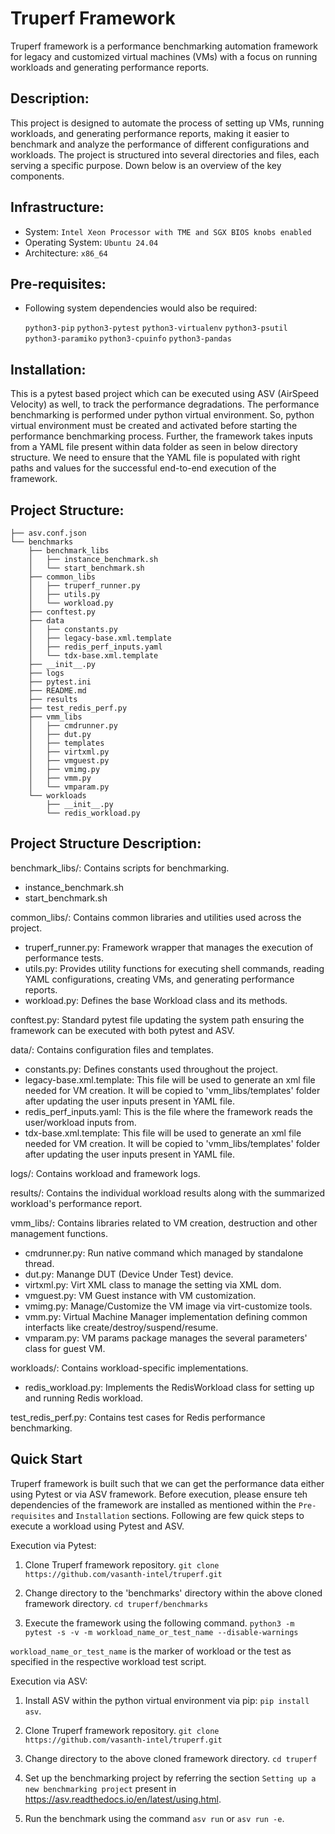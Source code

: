 
# Truperf Framework

Truperf framework is a performance benchmarking automation framework for legacy and customized virtual machines (VMs) with a focus on running workloads and generating performance reports.

## Description:
This project is designed to automate the process of setting up VMs, running workloads, and generating performance reports, making it easier to benchmark and analyze the performance of different configurations and workloads. The project is structured into several directories and files, each serving a specific purpose. Down below is an overview of the key components.

## Infrastructure:

- System: `Intel Xeon Processor with TME and SGX BIOS knobs enabled`
- Operating System: `Ubuntu 24.04`
- Architecture: `x86_64`

## Pre-requisites:
- Following system dependencies would also be required:

    `python3-pip` `python3-pytest` `python3-virtualenv` `python3-psutil` `python3-paramiko` `python3-cpuinfo` `python3-pandas`

## Installation:

This is a pytest based project which can be executed using ASV (AirSpeed Velocity) as well, to track the performance degradations. The performance benchmarking is performed under python virtual environment. So, python virtual environment must be created and activated before starting the performance benchmarking process. Further, the framework takes inputs from a YAML file present within data folder as seen in below directory structure. We need to ensure that the YAML file is populated with right paths and values for the successful end-to-end execution of the framework.

## Project Structure:

```
├── asv.conf.json
└── benchmarks
    ├── benchmark_libs
    │   ├── instance_benchmark.sh
    │   └── start_benchmark.sh
    ├── common_libs
    │   ├── truperf_runner.py
    │   ├── utils.py
    │   └── workload.py
    ├── conftest.py
    ├── data
    │   ├── constants.py
    │   ├── legacy-base.xml.template
    │   ├── redis_perf_inputs.yaml
    │   └── tdx-base.xml.template
    ├── __init__.py
	├── logs
    ├── pytest.ini
    ├── README.md
	├── results
    ├── test_redis_perf.py
    ├── vmm_libs
    │   ├── cmdrunner.py
    │   ├── dut.py
    │   ├── templates
    │   ├── virtxml.py
    │   ├── vmguest.py
    │   ├── vmimg.py
    │   ├── vmm.py
    │   └── vmparam.py
    └── workloads
        ├── __init__.py
        └── redis_workload.py
```

## Project Structure Description:

benchmark_libs/: Contains scripts for benchmarking.
 - instance_benchmark.sh
 - start_benchmark.sh

common_libs/: Contains common libraries and utilities used across the project.
 - truperf_runner.py: Framework wrapper that manages the execution of performance tests.
 - utils.py: Provides utility functions for executing shell commands, reading YAML configurations, creating VMs, and generating performance reports.
 - workload.py: Defines the base Workload class and its methods.

conftest.py: Standard pytest file updating the system path ensuring the framework can be executed with both pytest and ASV.

data/: Contains configuration files and templates.
 - constants.py: Defines constants used throughout the project.
 - legacy-base.xml.template: This file will be used to generate an xml file needed for VM creation. It will be copied to 'vmm_libs/templates' folder after updating the user inputs present in YAML file.
 - redis_perf_inputs.yaml: This is the file where the framework reads the user/workload inputs from.
 - tdx-base.xml.template: This file will be used to generate an xml file needed for VM creation. It will be copied to 'vmm_libs/templates' folder after updating the user inputs present in YAML file.

logs/: Contains workload and framework logs.

results/: Contains the individual workload results along with the summarized workload's performance report.

vmm_libs/: Contains libraries related to VM creation, destruction and other management functions.
 - cmdrunner.py: Run native command which managed by standalone thread.
 - dut.py: Manange DUT (Device Under Test) device.
 - virtxml.py: Virt XML class to manage the setting via XML dom.
 - vmguest.py: VM Guest instance with VM customization.
 - vmimg.py: Manage/Customize the VM image via virt-customize tools.
 - vmm.py: Virtual Machine Manager implementation defining common interfacts like create/destroy/suspend/resume.
 - vmparam.py: VM params package manages the several parameters' class for guest VM.

workloads/: Contains workload-specific implementations.
 - redis_workload.py: Implements the RedisWorkload class for setting up and running Redis workload.

test_redis_perf.py: Contains test cases for Redis performance benchmarking.

## Quick Start

Truperf framework is built such that we can get the performance data either using Pytest or via ASV framework. Before execution, please ensure teh dependencies of the framework are installed as mentioned within the `Pre-requisites` and `Installation` sections. Following are few quick steps to execute a workload using Pytest and ASV.

Execution via Pytest:

1. Clone Truperf framework repository.
`git clone https://github.com/vasanth-intel/truperf.git`

2. Change directory to the 'benchmarks' directory within the above cloned framework directory.
`cd truperf/benchmarks`
	
3. Execute the framework using the following command.
`python3 -m pytest -s -v -m workload_name_or_test_name --disable-warnings`
		
`workload_name_or_test_name` is the marker of workload or the test as specified in the respective workload test script.

Execution via ASV:

1. Install ASV within the python virtual environment via pip: `pip install asv`.

2. Clone Truperf framework repository.
`git clone https://github.com/vasanth-intel/truperf.git`

3. Change directory to the above cloned framework directory.
`cd truperf`

4. Set up the benchmarking project by referring the section `Setting up a new benchmarking project` present in https://asv.readthedocs.io/en/latest/using.html.

5. Run the benchmark using the command `asv run` or `asv run -e`.

